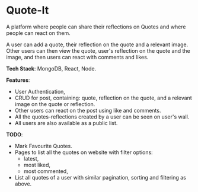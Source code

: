 # Quote-It

A platform where people can share their reflections on Quotes and where people can react on them.

A user can add a quote, their reflection on the quote and a relevant image. Other users can then view the quote, user's reflection on the quote and the image, and then users can react with comments and likes.

**Tech Stack**: MongoDB, React, Node.

**Features**:
- User Authentication,
- CRUD for post, containing: quote, reflection on the quote, and a relevant image on the quote or reflection.
- Other users can react on the post using like and comments.
- All the quotes-reflections created by a user can be seen on user's wall.
- All users are also available as a public list.





**TODO**:
- Mark Favourite Quotes.
- Pages to list all the quotes on website with filter options:
  - latest, 
  - most liked,
  - most commented,
- List all quotes of a user with similar pagination, sorting and filtering as above.

